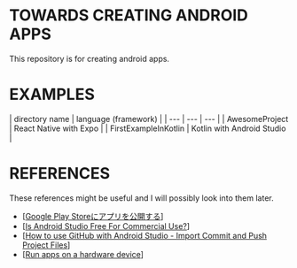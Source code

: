 # TOWARDS CREATING ANDROID APPS
This repository is for creating android apps.

# EXAMPLES

| directory name | language (framework) |
| --- | --- | --- |
| AwesomeProject | React Native with Expo |
| FirstExampleInKotlin | Kotlin with Android Studio |

# REFERENCES
These references might be useful and I will possibly look into them later.

- [[Google Play Storeにアプリを公開する](https://qiita.com/minuro/items/536ac3f7c27c1442a1cb)]
- [[Is Android Studio Free For Commercial Use?](https://droidrant.com/is-android-studio-free-for-commercial-use/#Is_Android_Studio_Free_Or_Paid)]
- [[How to use GitHub with Android Studio - Import Commit and Push Project Files](https://dev.to/cardoso/how-to-use-github-with-android-studio-import-commit-and-push-project-files-39ee)]
- [[Run apps on a hardware device](https://developer.android.com/studio/run/device)]